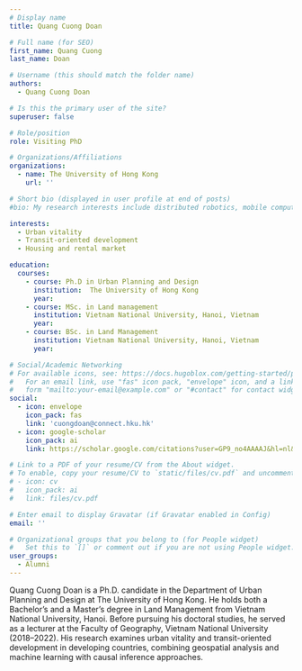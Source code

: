 ```yaml
---
# Display name
title: Quang Cuong Doan

# Full name (for SEO)
first_name: Quang Cuong
last_name: Doan

# Username (this should match the folder name)
authors:
  - Quang Cuong Doan

# Is this the primary user of the site?
superuser: false

# Role/position
role: Visiting PhD

# Organizations/Affiliations
organizations:
  - name: The University of Hong Kong
    url: ''

# Short bio (displayed in user profile at end of posts)
#bio: My research interests include distributed robotics, mobile computing and programmable matter.

interests:
  - Urban vitality
  - Transit-oriented development
  - Housing and rental market

education:
  courses:
    - course: Ph.D in Urban Planning and Design
      institution:  The University of Hong Kong
      year: 
    - course: MSc. in Land management
      institution: Vietnam National University, Hanoi, Vietnam
      year: 
    - course: BSc. in Land Management
      institution: Vietnam National University, Hanoi, Vietnam
      year: 

# Social/Academic Networking
# For available icons, see: https://docs.hugoblox.com/getting-started/page-builder/#icons
#   For an email link, use "fas" icon pack, "envelope" icon, and a link in the
#   form "mailto:your-email@example.com" or "#contact" for contact widget.
social:
  - icon: envelope
    icon_pack: fas
    link: 'cuongdoan@connect.hku.hk'
  - icon: google-scholar
    icon_pack: ai
    link: https://scholar.google.com/citations?user=GP9_no4AAAAJ&hl=nl&authuser=1

# Link to a PDF of your resume/CV from the About widget.
# To enable, copy your resume/CV to `static/files/cv.pdf` and uncomment the lines below.
# - icon: cv
#   icon_pack: ai
#   link: files/cv.pdf

# Enter email to display Gravatar (if Gravatar enabled in Config)
email: ''

# Organizational groups that you belong to (for People widget)
#   Set this to `[]` or comment out if you are not using People widget.
user_groups:
  - Alumni
---
```


Quang Cuong Doan is a Ph.D. candidate in the Department of Urban Planning and Design at The University of Hong Kong. He holds both a Bachelor’s and a Master’s degree in Land Management from Vietnam National University, Hanoi. Before pursuing his doctoral studies, he served as a lecturer at the Faculty of Geography, Vietnam National University (2018–2022). His research examines urban vitality and transit-oriented development in developing countries, combining geospatial analysis and machine learning with causal inference approaches.
